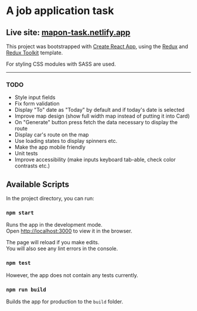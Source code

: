 # A job application task

## Live site: [mapon-task.netlify.app](https://mapon-task.netlify.app)

This project was bootstrapped with [Create React App](https://github.com/facebook/create-react-app), using the [Redux](https://redux.js.org/) and [Redux Toolkit](https://redux-toolkit.js.org/) template.

For styling CSS modules with SASS are used.

---

### TODO

- Style input fields
- Fix form validation
- Display "To" date as "Today" by default and if today's date is selected
- Improve map design (show full width map instead of putting it into Card)
- On "Generate" button press fetch the data necessary to display the route
- Display car's route on the map
- Use loading states to display spinners etc.
- Make the app mobile friendly
- Unit tests
- Improve accessibility (make inputs keyboard tab-able, check color contrasts etc.)

## Available Scripts

In the project directory, you can run:

### `npm start`

Runs the app in the development mode.<br />
Open [http://localhost:3000](http://localhost:3000) to view it in the browser.

The page will reload if you make edits.<br />
You will also see any lint errors in the console.

### `npm test`

However, the app does not contain any tests currently.

### `npm run build`

Builds the app for production to the `build` folder.<br />
